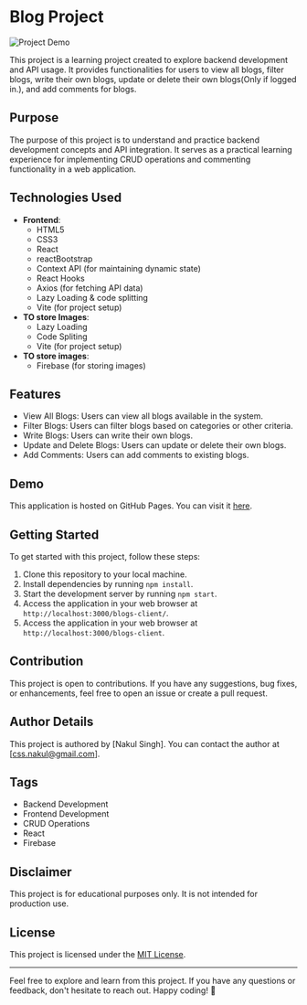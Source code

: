 # Blog Project

![Project Demo](https://nakul6686.github.io/blogs-client/assets/website.png)

This project is a learning project created to explore backend development and API usage. It provides functionalities for users to view all blogs, filter blogs, write their own blogs, update or delete their own blogs(Only if logged in.), and add comments for blogs.


## Purpose

The purpose of this project is to understand and practice backend development concepts and API integration. It serves as a practical learning experience for implementing CRUD operations and commenting functionality in a web application.

## Technologies Used

- **Frontend**:
  - HTML5
  - CSS3
  - React
  - reactBootstrap
  - Context API (for maintaining dynamic state)
  - React Hooks
  - Axios (for fetching API data)
  - Lazy Loading & code splitting 
  - Vite (for project setup)
- **TO store Images**:
  - Lazy Loading
  - Code Spliting
  - Vite (for project setup)
- **TO store images**:
  - Firebase (for storing images)

## Features

- View All Blogs: Users can view all blogs available in the system.
- Filter Blogs: Users can filter blogs based on categories or other criteria.
- Write Blogs: Users can write their own blogs.
- Update and Delete Blogs: Users can update or delete their own blogs.
- Add Comments: Users can add comments to existing blogs.

## Demo

This application is hosted on GitHub Pages. You can visit it [here](https://nakul6686.github.io/blogs-client/).

## Getting Started

To get started with this project, follow these steps:

1. Clone this repository to your local machine.
2. Install dependencies by running `npm install`.
3. Start the development server by running `npm start`.
4. Access the application in your web browser at `http://localhost:3000/blogs-client/`.
4. Access the application in your web browser at `http://localhost:3000/blogs-client`.

## Contribution

This project is open to contributions. If you have any suggestions, bug fixes, or enhancements, feel free to open an issue or create a pull request.

## Author Details

This project is authored by [Nakul Singh]. You can contact the author at [css.nakul@gmail.com].

## Tags

- Backend Development
- Frontend Development
- CRUD Operations
- React
- Firebase

## Disclaimer

This project is for educational purposes only. It is not intended for production use.

## License

This project is licensed under the [MIT License](LICENSE).

---

Feel free to explore and learn from this project. If you have any questions or feedback, don't hesitate to reach out. Happy coding! 🚀
